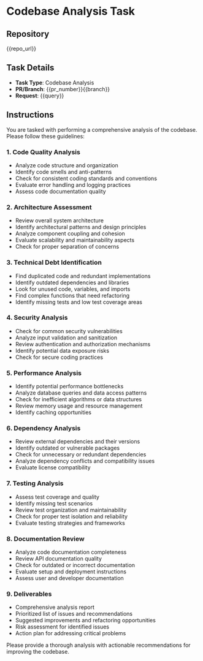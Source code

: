 # Codebase Analysis Task

## Repository
{{repo_url}}

## Task Details
- **Task Type**: Codebase Analysis
- **PR/Branch**: {{pr_number}}{{branch}}
- **Request**: {{query}}

## Instructions

You are tasked with performing a comprehensive analysis of the codebase. Please follow these guidelines:

### 1. Code Quality Analysis
- Analyze code structure and organization
- Identify code smells and anti-patterns
- Check for consistent coding standards and conventions
- Evaluate error handling and logging practices
- Assess code documentation quality

### 2. Architecture Assessment
- Review overall system architecture
- Identify architectural patterns and design principles
- Analyze component coupling and cohesion
- Evaluate scalability and maintainability aspects
- Check for proper separation of concerns

### 3. Technical Debt Identification
- Find duplicated code and redundant implementations
- Identify outdated dependencies and libraries
- Look for unused code, variables, and imports
- Find complex functions that need refactoring
- Identify missing tests and low test coverage areas

### 4. Security Analysis
- Check for common security vulnerabilities
- Analyze input validation and sanitization
- Review authentication and authorization mechanisms
- Identify potential data exposure risks
- Check for secure coding practices

### 5. Performance Analysis
- Identify potential performance bottlenecks
- Analyze database queries and data access patterns
- Check for inefficient algorithms or data structures
- Review memory usage and resource management
- Identify caching opportunities

### 6. Dependency Analysis
- Review external dependencies and their versions
- Identify outdated or vulnerable packages
- Check for unnecessary or redundant dependencies
- Analyze dependency conflicts and compatibility issues
- Evaluate license compatibility

### 7. Testing Analysis
- Assess test coverage and quality
- Identify missing test scenarios
- Review test organization and maintainability
- Check for proper test isolation and reliability
- Evaluate testing strategies and frameworks

### 8. Documentation Review
- Analyze code documentation completeness
- Review API documentation quality
- Check for outdated or incorrect documentation
- Evaluate setup and deployment instructions
- Assess user and developer documentation

### 9. Deliverables
- Comprehensive analysis report
- Prioritized list of issues and recommendations
- Suggested improvements and refactoring opportunities
- Risk assessment for identified issues
- Action plan for addressing critical problems

Please provide a thorough analysis with actionable recommendations for improving the codebase.

